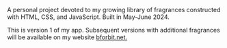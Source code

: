 A personal project devoted to my growing library of fragrances constructed with HTML, CSS, and JavaScript. Built in May-June 2024.

This is version 1 of my app. Subsequent versions with additional fragrances will be available on my website <a href="https://bforbit.net">bforbit.net.
